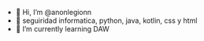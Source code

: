 - 👋 Hi, I’m @anonlegionn
- 👀 seguiridad informatica, python, java, kotlin, css y html
- 🌱 I’m currently learning DAW

<!---
anonlegionn/anonlegionn is a ✨ special ✨ repository because its `README.md` (this file) appears on your GitHub profile.
You can click the Preview link to take a look at your changes.
--->
